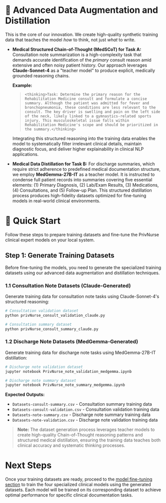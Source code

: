 # 🔮 Advanced Data Augmentation and Distillation

This is the core of our innovation. We create high-quality synthetic training data that teaches the model *how* to think, not just *what* to write.

*   **Medical Structured Chain-of-Thought (MedSCoT) for Task A:** Consultation note summarization is a high-complexity task that demands accurate identification of the *primary* consult reason amid extensive and often noisy patient history. Our approach leverages **Claude-Sonnet-4** as a "teacher model" to produce explicit, medically grounded reasoning chains.  

    **Example:**  
    > `<thinking>Task: Determine the primary reason for the Rehabilitation Medicine consult and formulate a concise summary. Although the patient was admitted for fever and bronchopneumonia, these conditions are less relevant to the consult. The key driver is swelling and pain on the left side of the neck, likely linked to a gymnastics-related sports injury. This musculoskeletal issue falls within Rehabilitation Medicine's scope and should be prioritized in the summary.</thinking>`  

    Integrating this structured reasoning into the training data enables the model to systematically filter irrelevant clinical details, maintain diagnostic focus, and deliver higher explainability in clinical NLP applications.

*   **Medical Data Distillation for Task B:** For discharge summaries, which require strict adherence to predefined medical documentation structure, we employ **MedGemma-27B-IT** as a teacher model. It is instructed to condense full patient records into summaries covering five essential elements: (1) Primary Diagnosis, (2) Lab/Exam Results, (3) Medications, (4) Consultations, and (5) Follow-up Plan. This structured distillation process produces high-fidelity datasets optimized for fine-tuning models in real-world clinical environments.

# 🚀 Quick Start

Follow these steps to prepare training datasets and fine-tune the PrivNurse clinical expert models on your local system.

## Step 1: Generate Training Datasets

Before fine-tuning the models, you need to generate the specialized training datasets using our advanced data augmentation and distillation techniques.

### 1.1 Consultation Note Datasets (Claude-Generated)
Generate training data for consultation note tasks using Claude-Sonnet-4's structured reasoning:

```bash
# Consultation validation dataset
python privNurse_consult_validation_claude.py

# Consultation summary dataset  
python privNurse_consult_summary_claude.py
```

### 1.2 Discharge Note Datasets (MedGemma-Generated)
Generate training data for discharge note tasks using MedGemma-27B-IT distillation:

```bash
# Discharge note validation dataset
jupyter notebook PrivNurse_note_validation_medgemma.ipynb

# Discharge note summary dataset
jupyter notebook PrivNurse_note_summary_medgemma.ipynb
```

**Expected Outputs:**
- `Datasets-consult-summary.csv` - Consultation summary training data
- `Datasets-consult-validation.csv` - Consultation validation training data
- `Datasets-note-summary.csv` - Discharge note summary training data
- `Datasets-note-validation.csv` - Discharge note validation training data

> **Note:** The dataset generation process leverages teacher models to create high-quality Chain-of-Thought reasoning patterns and structured medical distillation, ensuring the training data teaches both clinical accuracy and systematic thinking processes.

# Next Steps

Once your training datasets are ready, proceed to the [model fine-tuning section](https://github.com/weilin1205/PrivNurseAI/tree/main/FineTuning_Training) to train the four specialized clinical models using the generated datasets. Each model will be trained on its corresponding dataset to achieve optimal performance for specific clinical documentation tasks.